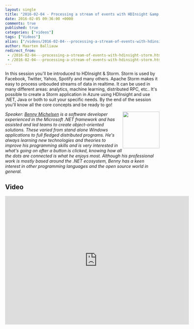 ```yaml
---
layout: single
title: "2016-02-04 - Processing a stream of events with HDInsight &amp; Storm"
date: 2016-02-05 09:36:00 +0000
comments: true
published: true
categories: ["videos"]
tags: ["Videos"]
alias: ["/videos/2016-02-04---processing-a-stream-of-events-with-hdinsight-storm"]
author: Maarten Balliauw
redirect_from:
 - /2016-02-04---processing-a-stream-of-events-with-hdinsight-storm.html
 - /2016-02-04---processing-a-stream-of-events-with-hdinsight-storm.html
---
```


<p>In this session you'll be introduced to HDInsight &amp; Storm. Storm is used by Facebook, Twitter, Yahoo, Spotify and many others. Apache Storm makes it easy to process unbouded streams of data in realtime. It can be used in many different areas: analytics, machine learning, distributed RPC, etc.. It's possible to create a Storm application in Azure using HDInsight and use .NET, Java or both to suit your specific needs. By the end of the session you'll know all the core concepts and be ready to go!</p>
<p><em><img width="120" height="120" align="right" alt="" src="http://azug.be/assets/media/speakers/benny-michielsen.jpg"></em></p>
<p><em>Speaker: <a href="http://blog.bennymichielsen.be/" target="_blank">Benny Michelsen</a> is a software developer experienced in the Microsoft .NET framework and has assisted and led teams to create object-oriented solutions. These varied from stand alone Windows applications to full fledged distributed programs. He's always learning new technologies and theories to improve his programming skills and is very interested in what's going on after a button is clicked, knowing how all the dots are connected is what he enjoys most. Although his professional work is mostly based around the .NET ecosystem, Benny has a keen interest in other programming languages and the open source world in general.</em></p>

<h2>Video</h2>
<div>
				
				
				
<iframe width="600" height="420" src="http://www.youtube.com/embed/I-FwtxHQz_8?hd=1" frameborder="0" allowfullscreen=""></iframe>
				
</div>







